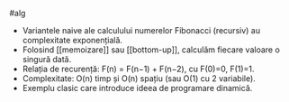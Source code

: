 #alg
- Variantele naive ale calculului numerelor Fibonacci (recursiv) au complexitate exponențială.
- Folosind [[memoizare]] sau [[bottom-up]], calculăm fiecare valoare o singură dată.
- Relația de recurență: F(n) = F(n−1) + F(n−2), cu F(0)=0, F(1)=1.
- Complexitate: O(n) timp și O(n) spațiu (sau O(1) cu 2 variabile).
- Exemplu clasic care introduce ideea de programare dinamică.

